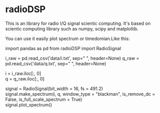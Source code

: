 # radioDSP

This is an library for radio I/Q signal scientic computing. 
It's based on scientic computing library such as numpy, scipy and matplotlib.

You can use it easily plot spectrum or timedomian.Like this:

import pandas as pd
from radioDSP import RadioSignal

i_raw = pd.read_csv('data/i.txt', sep=" ", header=None)
q_raw = pd.read_csv('data/q.txt', sep=" ", header=None)

i = i_raw.iloc[:, 0]  
q = q_raw.iloc[:, 0]  

signal = RadioSignal(bit_width = 16, fs = 491.2)  
signal.make_spectrum(i, q, window_type = "blackman", is_remove_dc = False, is_full_scale_spectrum = True)  
signal.plot_spectrum()  
